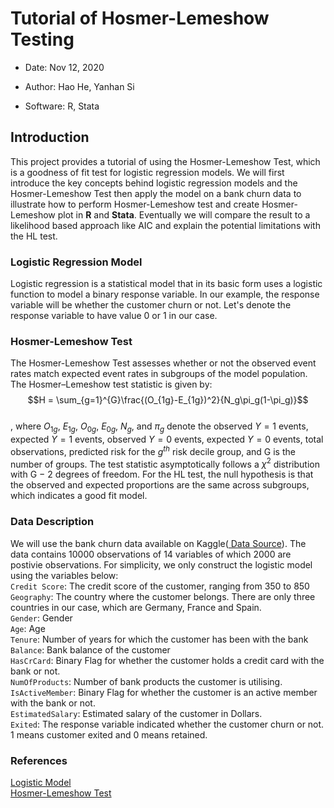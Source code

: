 # Tutorial of Hosmer-Lemeshow Testing

* Date: Nov 12, 2020

* Author: Hao He, Yanhan Si

* Software: R, Stata

## Introduction

This project provides a tutorial of using the Hosmer-Lemeshow Test, which is
a goodness of fit test for logistic regression models. We will first introduce
the key concepts behind logistic regression models and the Hosmer-Lemeshow Test
then apply the model on a bank churn data to illustrate how to perform Hosmer-Lemeshow
test and create Hosmer-Lemeshow plot in **R** and **Stata**. Eventually we will
compare the result to a likelihood based approach like AIC and explain the
potential limitations with the HL test.

### Logistic Regression Model

Logistic regression is a statistical model that in its basic form uses a
logistic function to model a binary response variable. In our example, the
response variable will be whether the customer churn or not. Let's denote the
response variable to have value 0 or 1 in our case.

### Hosmer-Lemeshow Test

The Hosmer-Lemeshow Test assesses whether or not the observed event rates match
expected event rates in subgroups of the model population. The Hosmer–Lemeshow
test statistic is given by:  
$$H = \sum_{g=1}^{G}\frac{(O_{1g}-E_{1g})^2}{N_g\pi_g(1-\pi_g)}$$  
, where $O_{1g}$, $E_{1g}$, $O_{0g}$, $E_{0g}$, $N_g$, and $π_g$ denote the
observed $Y=1$ events, expected $Y=1$ events, observed $Y=0$ events, expected
$Y=0$ events, total observations, predicted risk for the $g^{th}$ risk decile
group, and G is the number of groups. The test statistic asymptotically follows
a $\chi ^{2}$ distribution with G − 2 degrees of freedom. For the HL test, the
null hypothesis is that the observed and expected proportions are the same
across subgroups, which indicates a good fit model.

### Data Description
We will use the bank churn data available on Kaggle([ Data Source](https://www.kaggle.com/shrutimechlearn/churn-modelling)).
The data contains 10000 observations of 14 variables of which 2000 are postivie observations. For simplicity, we only
construct the logistic model using the variables below:  
`Credit Score`: The credit score of the customer, ranging from 350 to 850  
`Geography`: The country where the customer belongs. There are only three
countries in our case, which are Germany, France and Spain.  
`Gender`: Gender  
`Age`: Age   
`Tenure`: Number of years for which the customer has been with the bank  
`Balance`: Bank balance of the customer  
`HasCrCard`: Binary Flag for whether the customer holds a credit card with the
bank or not.  
`NumOfProducts`: Number of bank products the customer is utilising.  
`IsActiveMember`: Binary Flag for whether the customer is an active member with
the bank or not.  
`EstimatedSalary`: Estimated salary of the customer in Dollars.  
`Exited`: The response variable indicated whether the customer churn or not. 1
means customer exited and 0 means retained.

### References
[Logistic Model](https://en.wikipedia.org/wiki/Logistic_regression)  
[Hosmer-Lemeshow Test](https://en.wikipedia.org/wiki/Hosmer%E2%80%93Lemeshow_test#Pearson_chi-squared_goodness_of_fit_test)
